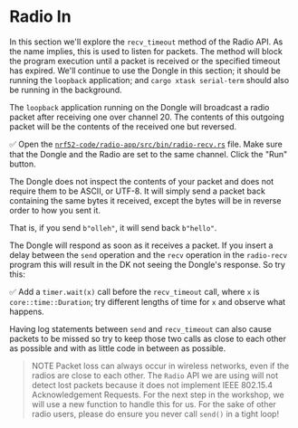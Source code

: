 # Radio In

In this section we'll explore the `recv_timeout` method of the Radio API. As the name implies, this is used to listen for packets. The method will block the program execution until a packet is received or the specified timeout has expired. We'll continue to use the Dongle in this section; it should be running the `loopback` application; and `cargo xtask serial-term` should also be running in the background.

The `loopback` application running on the Dongle will broadcast a radio packet after receiving one over channel 20. The contents of this outgoing packet will be the contents of the received one but reversed.

✅ Open the [`nrf52-code/radio-app/src/bin/radio-recv.rs`](../../nrf52-code/radio-app/src/bin/radio-recv.rs) file. Make sure that the Dongle and the Radio are set to the same channel. Click the "Run" button.

The Dongle does not inspect the contents of your packet and does not require them to be ASCII, or UTF-8. It will simply send a packet back containing the same bytes it received, except the bytes will be in reverse order to how you sent it.

That is, if you send `b"olleh"`, it will send back `b"hello"`.

The Dongle will respond as soon as it receives a packet. If you insert a delay between the `send` operation and the `recv` operation in the `radio-recv` program this will result in the DK not seeing the Dongle's response. So try this:

✅ Add a `timer.wait(x)` call before the `recv_timeout` call, where `x` is `core::time::Duration`; try different lengths of time for `x` and observe what happens.

Having log statements between `send` and `recv_timeout` can also cause packets to be missed so try to keep those two calls as close to each other as possible and with as little code in between as possible.

> NOTE Packet loss can always occur in wireless networks, even if the radios are close to each other. The `Radio` API we are using will not detect lost packets because it does not implement IEEE 802.15.4 Acknowledgement Requests. For the next step in the workshop, we will use a new function to handle this for us. For the sake of other radio users, please do ensure you never call `send()` in a tight loop!
